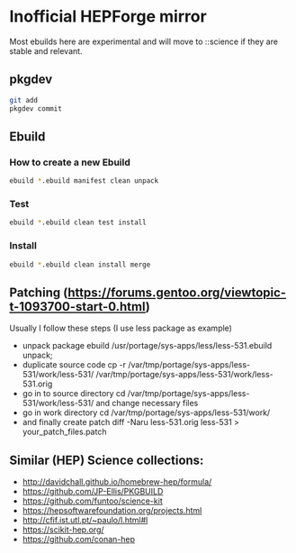 # Inofficial HEPForge mirror

Most ebuilds here are experimental and will move to ::science if they are stable and relevant.

## pkgdev

```bash
git add 
pkgdev commit
```

## Ebuild
### How to create a new Ebuild

```bash
ebuild *.ebuild manifest clean unpack
```

### Test

```bash
ebuild *.ebuild clean test install
```

### Install

```bash
ebuild *.ebuild clean install merge
```


## Patching (https://forums.gentoo.org/viewtopic-t-1093700-start-0.html)
Usually I follow these steps (I use less package as example)

* unpack package ebuild /usr/portage/sys-apps/less/less-531.ebuild unpack;
* duplicate source code cp -r /var/tmp/portage/sys-apps/less-531/work/less-531/ /var/tmp/portage/sys-apps/less-531/work/less-531.orig
* go in to source directory cd /var/tmp/portage/sys-apps/less-531/work/less-531/ and change necessary files
* go in work directory cd /var/tmp/portage/sys-apps/less-531/work/
* and finally create patch diff -Naru less-531.orig less-531 > your_patch_files.patch

## Similar (HEP) Science collections:

* <http://davidchall.github.io/homebrew-hep/formula/>
* <https://github.com/JP-Ellis/PKGBUILD>
* <https://github.com/funtoo/science-kit>
* <https://hepsoftwarefoundation.org/projects.html>
* <http://cfif.ist.utl.pt/~paulo/l.html#l>
* <https://scikit-hep.org/>
* <https://github.com/conan-hep>
